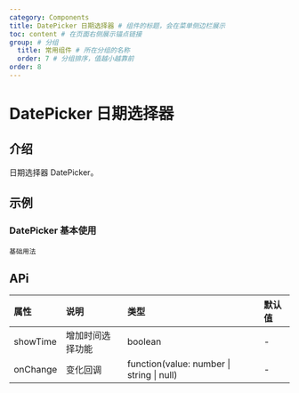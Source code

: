 ```yaml
---
category: Components
title: DatePicker 日期选择器 # 组件的标题，会在菜单侧边栏展示
toc: content # 在页面右侧展示锚点链接
group: # 分组
  title: 常用组件 # 所在分组的名称
  order: 7 # 分组排序，值越小越靠前
order: 8    
---
```


# DatePicker 日期选择器

## 介绍

日期选择器 DatePicker。

## 示例 


### DatePicker 基本使用
<!-- 可以通过code加载示例代码，dumi会帮我们做解析 -->
<code src="./demo/DatePicker.tsx">基础用法</code>


## APi

<!-- 会生成api表格 -->
| 属性 | 说明 |类型 | 默认值 |
| :---- | :---------------------- | :-------- | :---- |
| showTime | 增加时间选择功能 |boolean|  -  |
| onChange | 变化回调 | function(value: number \| string \| null) | - |


